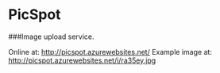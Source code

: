 # PicSpot

###Image upload service. 

Online at: http://picspot.azurewebsites.net/
Example image at: http://picspot.azurewebsites.net/i/ra35ey.jpg